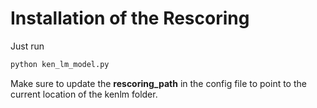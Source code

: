 # Installation of the Rescoring
Just run
```bash
python ken_lm_model.py
```
Make sure to update the **rescoring_path** in the config file to point to the current location of the kenlm folder.